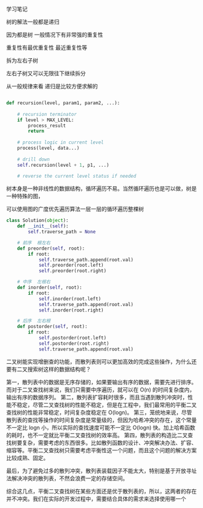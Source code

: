 学习笔记


树的解法一般都是递归

因为都是树 一般情况下有非常强的重复性

重复性有最优重复性 最近重复性等

拆为左右子树

左右子树又可以无限往下继续拆分

从一般规律来看 递归是比较方便求解的


```python

def recursion(level, param1, param2, ...):   
    
    # recursion terminator     
    if level > MAX_LEVEL:
        process_result 	   
        return  
        
    # process logic in current level     
    process(level, data...)    
    
    # drill down     
    self.recursion(level + 1, p1, ...)     
    
    # reverse the current level status if needed
```


树本身是一种非线性的数据结构，循环遍历不易。当然循环遍历也是可以做，树是一种特殊的图，

可以使用图的广度优先遍历算法一层一层的循环遍历整棵树


```python
class Solution(object):
    def __init__(self):
        self.traverse_path = None

    # 前序  根左右
    def preorder(self, root):
        if root:
            self.traverse_path.append(root.val)
            self.preorder(root.left)
            self.preorder(root.right)

    # 中序  左根右
    def inorder(self, root):
        if root:
            self.inorder(root.left)
            self.traverse_path.append(root.val)
            self.inorder(root.right)

    # 后序  左右根
    def postorder(self, root):
        if root:
            self.postorder(root.left)
            self.postorder(root.right)
            self.traverse_path.append(root.val)
```



二叉树能实现增删查的功能，而散列表则可以更加高效的完成这些操作，为什么还要有二叉搜索树这样的数据结构呢？

第一，散列表中的数据是无序存储的，如果要输出有序的数据，需要先进行排序。而对于二叉查找树来说，我们只需要中序遍历，就可以在 O(n) 的时间复杂度内，输出有序的数据序列。
第二，散列表扩容耗时很多，而且当遇到散列冲突时，性能不稳定，尽管二叉查找树的性能不稳定，但是在工程中，我们最常用的平衡二叉查找树的性能非常稳定，时间复杂度稳定在 O(logn)。
第三，笼统地来说，尽管散列表的查找等操作的时间复杂度是常量级的，但因为哈希冲突的存在，这个常量不一定比 logn 小，所以实际的查找速度可能不一定比 O(logn) 快。加上哈希函数的耗时，也不一定就比平衡二叉查找树的效率高。
第四，散列表的构造比二叉查找树要复杂，需要考虑的东西很多。比如散列函数的设计、冲突解决办法、扩容、缩容等。平衡二叉查找树只需要考虑平衡性这一个问题，而且这个问题的解决方案比较成熟、固定。

最后，为了避免过多的散列冲突，散列表装载因子不能太大，特别是基于开放寻址法解决冲突的散列表，不然会浪费一定的存储空间。

综合这几点，平衡二叉查找树在某些方面还是优于散列表的，所以，这两者的存在并不冲突。我们在实际的开发过程中，需要结合具体的需求来选择使用哪一个

